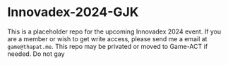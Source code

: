 # Innovadex-2024-GJK

This is a placeholder repo for the upcoming Innovadex 2024 event.
If you are a member or wish to get write access, please send me a email at `game@thapat.me`.
This repo may be privated or moved to Game-ACT if needed.
Do not gay
